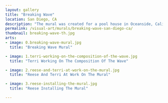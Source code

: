 ```yaml
---
layout: gallery
title: "Breaking Wave"
location: San Diego, CA
description: "The mural was created for a pool house in Oceanside, California. The image was painted in studio on non-woven media and then installed on site."
permalink: /visual-art/murals/breaking-wave-san-diego-ca/
thumbnail: breaking-wave-th.jpg
arts:
- image: 0.breaking-wave-mural.jpg
  title: "Breaking Wave Mural"

- image: 1.terri-working-on-the-composition-of-the-wave.jpg
  title: "Terri Working On The Composition Of The Wave"

- image: 2.reese-and-terri-at-work-on-the-mural.jpg
  title: "Reese And Terri At Work On The Mural"

- image: 3.reese-installing-the-mural.jpg
  title: "Reese Installing The Mural"

---
```

